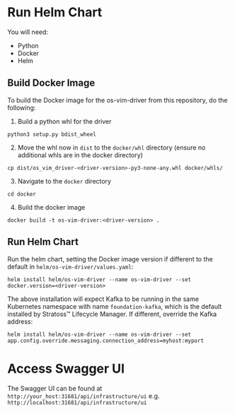 # Run Helm Chart

You will need:

- Python
- Docker
- Helm

## Build Docker Image

To build the Docker image for the os-vim-driver from this repository, do the following:

1. Build a python whl for the driver

```
python3 setup.py bdist_wheel
```

2. Move the whl now in `dist` to the `docker/whl` directory (ensure no additional whls are in the docker directory)

```
cp dist/os_vim_driver-<driver-version>-py3-none-any.whl docker/whls/
```

3. Navigate to the `docker` directory

```
cd docker
```

4. Build the docker image

```
docker build -t os-vim-driver:<driver-version> .
```

## Run Helm Chart

Run the helm chart, setting the Docker image version if different to the default in `helm/os-vim-driver/values.yaml`:

```
helm install helm/os-vim-driver --name os-vim-driver --set docker.version=<driver-version>
```

The above installation will expect Kafka to be running in the same Kubernetes namespace with name `foundation-kafka`, which is the default installed by Stratoss&trade; Lifecycle Manager. If different, override the Kafka address:

```
helm install helm/os-vim-driver --name os-vim-driver --set app.config.override.messaging.connection_address=myhost:myport
```

# Access Swagger UI

The Swagger UI can be found at `http://your_host:31681/api/infrastructure/ui` e.g. `http://localhost:31681/api/infrastructure/ui`
